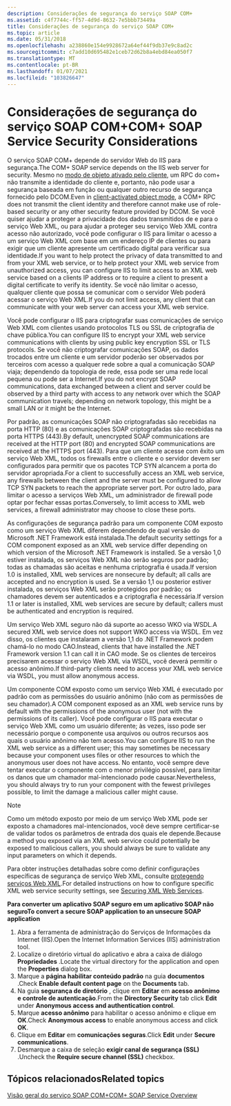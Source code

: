 ```yaml
---
description: Considerações de segurança do serviço SOAP COM+
ms.assetid: c4f7744c-ff57-4d9d-8632-7e5bbb73449a
title: Considerações de segurança do serviço SOAP COM+
ms.topic: article
ms.date: 05/31/2018
ms.openlocfilehash: a238860e154e9928672a64ef44f9db37e9c8ad2c
ms.sourcegitcommit: c7add10d695482e1ceb72d62b8a4ebd84ea050f7
ms.translationtype: MT
ms.contentlocale: pt-BR
ms.lasthandoff: 01/07/2021
ms.locfileid: "103826647"
---
```

# <a name="com-soap-service-security-considerations"></a><span data-ttu-id="a3db3-103">Considerações de segurança do serviço SOAP COM+</span><span class="sxs-lookup"><span data-stu-id="a3db3-103">COM+ SOAP Service Security Considerations</span></span>

<span data-ttu-id="a3db3-104">O serviço SOAP COM+ depende do servidor Web do IIS para segurança.</span><span class="sxs-lookup"><span data-stu-id="a3db3-104">The COM+ SOAP service depends on the IIS web server for security.</span></span> <span data-ttu-id="a3db3-105">Mesmo no [modo de objeto ativado pelo cliente](accessing-xml-web-services-in-cao-mode.md), um RPC do com+ não transmite a identidade do cliente e, portanto, não pode usar a segurança baseada em função ou qualquer outro recurso de segurança fornecido pelo DCOM.</span><span class="sxs-lookup"><span data-stu-id="a3db3-105">Even in [client-activated object mode](accessing-xml-web-services-in-cao-mode.md), a COM+ RPC does not transmit the client identity and therefore cannot make use of role-based security or any other security feature provided by DCOM.</span></span> <span data-ttu-id="a3db3-106">Se você quiser ajudar a proteger a privacidade dos dados transmitidos de e para o serviço Web XML, ou para ajudar a proteger seu serviço Web XML contra acesso não autorizado, você pode configurar o IIS para limitar o acesso a um serviço Web XML com base em um endereço IP de clientes ou para exigir que um cliente apresente um certificado digital para verificar sua identidade.</span><span class="sxs-lookup"><span data-stu-id="a3db3-106">If you want to help protect the privacy of data transmitted to and from your XML web service, or to help protect your XML web service from unauthorized access, you can configure IIS to limit access to an XML web service based on a clients IP address or to require a client to present a digital certificate to verify its identity.</span></span> <span data-ttu-id="a3db3-107">Se você não limitar o acesso, qualquer cliente que possa se comunicar com o servidor Web poderá acessar o serviço Web XML.</span><span class="sxs-lookup"><span data-stu-id="a3db3-107">If you do not limit access, any client that can communicate with your web server can access your XML web service.</span></span>

<span data-ttu-id="a3db3-108">Você pode configurar o IIS para criptografar suas comunicações de serviço Web XML com clientes usando protocolos TLS ou SSL de criptografia de chave pública.</span><span class="sxs-lookup"><span data-stu-id="a3db3-108">You can configure IIS to encrypt your XML web service communications with clients by using public key encryption SSL or TLS protocols.</span></span> <span data-ttu-id="a3db3-109">Se você não criptografar comunicações SOAP, os dados trocados entre um cliente e um servidor poderão ser observados por terceiros com acesso a qualquer rede sobre a qual a comunicação SOAP viaja; dependendo da topologia de rede, essa pode ser uma rede local pequena ou pode ser a Internet.</span><span class="sxs-lookup"><span data-stu-id="a3db3-109">If you do not encrypt SOAP communications, data exchanged between a client and server could be observed by a third party with access to any network over which the SOAP communication travels; depending on network topology, this might be a small LAN or it might be the Internet.</span></span>

<span data-ttu-id="a3db3-110">Por padrão, as comunicações SOAP não criptografadas são recebidas na porta HTTP (80) e as comunicações SOAP criptografadas são recebidas na porta HTTPS (443).</span><span class="sxs-lookup"><span data-stu-id="a3db3-110">By default, unencrypted SOAP communications are received at the HTTP port (80) and encrypted SOAP communications are received at the HTTPS port (443).</span></span> <span data-ttu-id="a3db3-111">Para que um cliente acesse com êxito um serviço Web XML, todos os firewalls entre o cliente e o servidor devem ser configurados para permitir que os pacotes TCP SYN alcancem a porta do servidor apropriada.</span><span class="sxs-lookup"><span data-stu-id="a3db3-111">For a client to successfully access an XML web service, any firewalls between the client and the server must be configured to allow TCP SYN packets to reach the appropriate server port.</span></span> <span data-ttu-id="a3db3-112">Por outro lado, para limitar o acesso a serviços Web XML, um administrador de firewall pode optar por fechar essas portas.</span><span class="sxs-lookup"><span data-stu-id="a3db3-112">Conversely, to limit access to XML web services, a firewall administrator may choose to close these ports.</span></span>

<span data-ttu-id="a3db3-113">As configurações de segurança padrão para um componente COM exposto como um serviço Web XML diferem dependendo de qual versão do Microsoft .NET Framework está instalada.</span><span class="sxs-lookup"><span data-stu-id="a3db3-113">The default security settings for a COM component exposed as an XML web service differ depending on which version of the Microsoft .NET Framework is installed.</span></span> <span data-ttu-id="a3db3-114">Se a versão 1,0 estiver instalada, os serviços Web XML não serão seguros por padrão; todas as chamadas são aceitas e nenhuma criptografia é usada.</span><span class="sxs-lookup"><span data-stu-id="a3db3-114">If version 1.0 is installed, XML web services are nonsecure by default; all calls are accepted and no encryption is used.</span></span> <span data-ttu-id="a3db3-115">Se a versão 1,1 ou posterior estiver instalada, os serviços Web XML serão protegidos por padrão; os chamadores devem ser autenticados e a criptografia é necessária.</span><span class="sxs-lookup"><span data-stu-id="a3db3-115">If version 1.1 or later is installed, XML web services are secure by default; callers must be authenticated and encryption is required.</span></span>

<span data-ttu-id="a3db3-116">Um serviço Web XML seguro não dá suporte ao acesso WKO via WSDL.</span><span class="sxs-lookup"><span data-stu-id="a3db3-116">A secured XML web service does not support WKO access via WSDL.</span></span> <span data-ttu-id="a3db3-117">Em vez disso, os clientes que instalaram a versão 1,1 do .NET Framework podem chamá-lo no modo CAO.</span><span class="sxs-lookup"><span data-stu-id="a3db3-117">Instead, clients that have installed the .NET Framework version 1.1 can call it in CAO mode.</span></span> <span data-ttu-id="a3db3-118">Se os clientes de terceiros precisarem acessar o serviço Web XML via WSDL, você deverá permitir o acesso anônimo.</span><span class="sxs-lookup"><span data-stu-id="a3db3-118">If third-party clients need to access your XML web service via WSDL, you must allow anonymous access.</span></span>

<span data-ttu-id="a3db3-119">Um componente COM exposto como um serviço Web XML é executado por padrão com as permissões do usuário anônimo (não com as permissões de seu chamador).</span><span class="sxs-lookup"><span data-stu-id="a3db3-119">A COM component exposed as an XML web service runs by default with the permissions of the anonymous user (not with the permissions of its caller).</span></span> <span data-ttu-id="a3db3-120">Você pode configurar o IIS para executar o serviço Web XML como um usuário diferente; às vezes, isso pode ser necessário porque o componente usa arquivos ou outros recursos aos quais o usuário anônimo não tem acesso.</span><span class="sxs-lookup"><span data-stu-id="a3db3-120">You can configure IIS to run the XML web service as a different user; this may sometimes be necessary because your component uses files or other resources to which the anonymous user does not have access.</span></span> <span data-ttu-id="a3db3-121">No entanto, você sempre deve tentar executar o componente com o menor privilégio possível, para limitar os danos que um chamador mal-intencionado pode causar.</span><span class="sxs-lookup"><span data-stu-id="a3db3-121">Nevertheless, you should always try to run your component with the fewest privileges possible, to limit the damage a malicious caller might cause.</span></span>

> [!Note]  
> <span data-ttu-id="a3db3-122">Como um método exposto por meio de um serviço Web XML pode ser exposto a chamadores mal-intencionados, você deve sempre certificar-se de validar todos os parâmetros de entrada dos quais ele depende.</span><span class="sxs-lookup"><span data-stu-id="a3db3-122">Because a method you exposed via an XML web service could potentially be exposed to malicious callers, you should always be sure to validate any input parameters on which it depends.</span></span>

 

<span data-ttu-id="a3db3-123">Para obter instruções detalhadas sobre como definir configurações específicas de segurança de serviço Web XML, consulte [protegendo serviços Web XML](securing-xml-web-services.md).</span><span class="sxs-lookup"><span data-stu-id="a3db3-123">For detailed instructions on how to configure specific XML web service security settings, see [Securing XML Web Services](securing-xml-web-services.md).</span></span>

<span data-ttu-id="a3db3-124">**Para converter um aplicativo SOAP seguro em um aplicativo SOAP não seguro**</span><span class="sxs-lookup"><span data-stu-id="a3db3-124">**To convert a secure SOAP application to an unsecure SOAP application**</span></span>

1.  <span data-ttu-id="a3db3-125">Abra a ferramenta de administração do Serviços de Informações da Internet (IIS).</span><span class="sxs-lookup"><span data-stu-id="a3db3-125">Open the Internet Information Services (IIS) administration tool.</span></span>
2.  <span data-ttu-id="a3db3-126">Localize o diretório virtual do aplicativo e abra a caixa de diálogo **Propriedades** .</span><span class="sxs-lookup"><span data-stu-id="a3db3-126">Locate the virtual directory for the application and open the **Properties** dialog box.</span></span>
3.  <span data-ttu-id="a3db3-127">Marque a **página habilitar conteúdo padrão** na guia **documentos** .</span><span class="sxs-lookup"><span data-stu-id="a3db3-127">Check **Enable default content page** on the **Documents** tab.</span></span>
4.  <span data-ttu-id="a3db3-128">Na guia **segurança de diretório** , clique em **Editar** em **acesso anônimo e controle de autenticação**.</span><span class="sxs-lookup"><span data-stu-id="a3db3-128">From the **Directory Security** tab click **Edit** under **Anonymous access and authentication control**.</span></span>
5.  <span data-ttu-id="a3db3-129">Marque **acesso anônimo** para habilitar o acesso anônimo e clique em **OK**.</span><span class="sxs-lookup"><span data-stu-id="a3db3-129">Check **Anonymous access** to enable anonymous access and click **OK**.</span></span>
6.  <span data-ttu-id="a3db3-130">Clique em **Editar** em **comunicações seguras**.</span><span class="sxs-lookup"><span data-stu-id="a3db3-130">Click **Edit** under **Secure communications**.</span></span>
7.  <span data-ttu-id="a3db3-131">Desmarque a caixa de seleção **exigir canal de segurança (SSL)** .</span><span class="sxs-lookup"><span data-stu-id="a3db3-131">Uncheck the **Require secure channel (SSL)** checkbox.</span></span>

## <a name="related-topics"></a><span data-ttu-id="a3db3-132">Tópicos relacionados</span><span class="sxs-lookup"><span data-stu-id="a3db3-132">Related topics</span></span>

<dl> <dt>

[<span data-ttu-id="a3db3-133">Visão geral do serviço SOAP COM+</span><span class="sxs-lookup"><span data-stu-id="a3db3-133">COM+ SOAP Service Overview</span></span>](com--soap-service-overview.md)
</dt> </dl>

 

 



